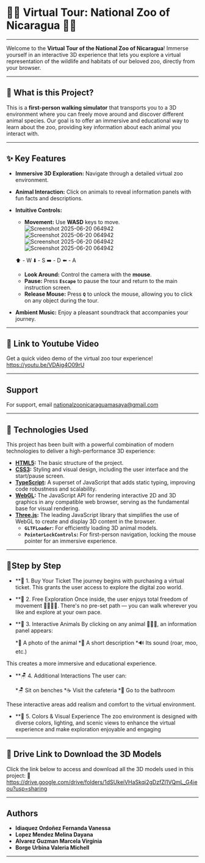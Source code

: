 # 🦁🦒 Virtual Tour: National Zoo of Nicaragua 🐒🐊

---

Welcome to the **Virtual Tour of the National Zoo of Nicaragua**! Immerse yourself in an interactive 3D experience that lets you explore a virtual representation of the wildlife and habitats of our beloved zoo, directly from your browser.

---

## 🌟 What is this Project?

This is a **first-person walking simulator** that transports you to a 3D environment where you can freely move around and discover different animal species. Our goal is to offer an immersive and educational way to learn about the zoo, providing key information about each animal you interact with.

---

## ✨ Key Features

* **Immersive 3D Exploration:** Navigate through a detailed virtual zoo environment.
* **Animal Interaction:** Click on animals to reveal information panels with fun facts and descriptions.
* **Intuitive Controls:**
    * **Movement:** Use **WASD** keys to move.
    ![Screenshot 2025-06-20 064942](https://github.com/user-attachments/assets/41be3b85-5714-4bc5-812a-51d93844efac)
    ![Screenshot 2025-06-20 064942](https://drive.google.com/file/d/1cTSMEfYce6BP5upr1SzGF4XxkrCZ4dOd/view?usp=sharing)
    ![Screenshot 2025-06-20 064942](https://drive.google.com/file/d/1X00Ve65HAEalBbH5itNKVQ-o-zq6ABQ2/view?usp=sharing)
    ![Screenshot 2025-06-20 064942](https://drive.google.com/file/d/1ARj_dcdyaSvlh83iWwZQiKjfRLva73kx/view?usp=sharing)



     ⬆️ - W ⬇️ - S ➡️ - D ⬅️ - A
    * **Look Around:** Control the camera with the **mouse**.
    * **Pause:** Press **`Escape`** to pause the tour and return to the main instruction screen.
    * **Release Mouse:** Press **`Q`** to unlock the mouse, allowing you to click on any object during the tour.
* **Ambient Music:** Enjoy a pleasant soundtrack that accompanies your journey.

---
## 🔗 Link to Youtube Video
Get a quick video demo of the virtual zoo tour experience!
https://youtu.be/VDAjg4O09rU

---
## Support
For support, email nationalzoonicaraguamasaya@gmail.com

---

## 🚀 Technologies Used

This project has been built with a powerful combination of modern technologies to deliver a high-performance 3D experience:

* **[HTML5](https://developer.mozilla.org/en-US/docs/Web/HTML):** The basic structure of the project.
* **[CSS3](https://developer.mozilla.org/en-US/docs/Web/CSS):** Styling and visual design, including the user interface and the start/pause screen.
* **[TypeScript](https://www.typescriptlang.org/):** A superset of JavaScript that adds static typing, improving code robustness and scalability.
* **[WebGL](https://developer.mozilla.org/en-US/docs/Web/API/WebGL_API):** The JavaScript API for rendering interactive 2D and 3D graphics in any compatible web browser, serving as the fundamental base for visual rendering.
* **[Three.js](https://threejs.org/):** The leading JavaScript library that simplifies the use of WebGL to create and display 3D content in the browser.
    * **`GLTFLoader`:** For efficiently loading 3D animal models.
    * **`PointerLockControls`:** For first-person navigation, locking the mouse pointer for an immersive experience.

---

## 🐾Step by Step 
* **🧾 1. Buy Your Ticket
The journey begins with purchasing a virtual ticket. This grants the user access to explore the digital zoo world.

* **🧭 2. Free Exploration
Once inside, the user enjoys total freedom of movement 🧍‍♂️🧍‍♀️.
There's no pre-set path — you can walk wherever you like and explore at your own pace.

* **🐾 3. Interactive Animals
By clicking on any animal 🐯🐷🦓, an information panel appears:

   *📸 A photo of the animal
   *📄 A short description
   *🔊 Its sound (roar, moo, etc.)

This creates a more immersive and educational experience.

* **🪑 4. Additional Interactions
The user can:

   *🪑 Sit on benches
   *☕ Visit the cafeteria
   *🚻 Go to the bathroom

These interactive areas add realism and comfort to the virtual environment.

* **🌅 5. Colors & Visual Experience
The zoo environment is designed with diverse colors, lighting, and scenic views to enhance the virtual experience and make exploration enjoyable and engaging

---

## 🔗 Drive Link to Download the 3D Models
Click the link below to access and download all the 3D models used in this project:
📁 https://drive.google.com/drive/folders/1dSUkeiVHaSkqi2gDzfZl1VQmL_G4ieou?usp=sharing

---
## Authors
 * **Idiaquez Ordoñez Fernanda Vanessa**
 *  **Lopez Mendez Melina Dayana**
 *  **Alvarez Guzman Marcela Virginia**
 *  **Borge Urbina Valeria Michell** 

---
